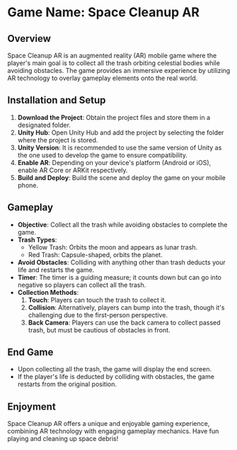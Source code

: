# Game Name: Space Cleanup AR

## Overview
Space Cleanup AR is an augmented reality (AR) mobile game where the player's main goal is to collect all the trash orbiting celestial bodies while avoiding obstacles. The game provides an immersive experience by utilizing AR technology to overlay gameplay elements onto the real world.

## Installation and Setup
1. **Download the Project**: Obtain the project files and store them in a designated folder.
2. **Unity Hub**: Open Unity Hub and add the project by selecting the folder where the project is stored.
3. **Unity Version**: It is recommended to use the same version of Unity as the one used to develop the game to ensure compatibility.
4. **Enable AR**: Depending on your device's platform (Android or iOS), enable AR Core or ARKit respectively.
5. **Build and Deploy**: Build the scene and deploy the game on your mobile phone.

## Gameplay
- **Objective**: Collect all the trash while avoiding obstacles to complete the game.
- **Trash Types**:
  - Yellow Trash: Orbits the moon and appears as lunar trash.
  - Red Trash: Capsule-shaped, orbits the planet.
- **Avoid Obstacles**: Colliding with anything other than trash deducts your life and restarts the game.
- **Timer**: The timer is a guiding measure; it counts down but can go into negative so players can collect all the trash.
- **Collection Methods**:
  1. **Touch**: Players can touch the trash to collect it.
  2. **Collision**: Alternatively, players can bump into the trash, though it's challenging due to the first-person perspective.
  3. **Back Camera**: Players can use the back camera to collect passed trash, but must be cautious of obstacles in front.

## End Game
- Upon collecting all the trash, the game will display the end screen.
- If the player's life is deducted by colliding with obstacles, the game restarts from the original position.

## Enjoyment
Space Cleanup AR offers a unique and enjoyable gaming experience, combining AR technology with engaging gameplay mechanics. Have fun playing and cleaning up space debris!
